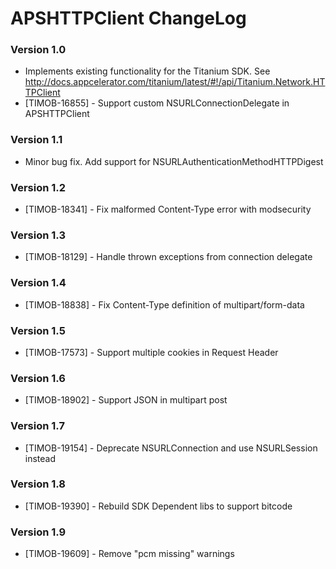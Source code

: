 # APSHTTPClient ChangeLog #


### Version 1.0 ###

* Implements existing functionality for the Titanium SDK. See http://docs.appcelerator.com/titanium/latest/#!/api/Titanium.Network.HTTPClient
* [TIMOB-16855] - Support custom NSURLConnectionDelegate in APSHTTPClient

### Version 1.1 ###

* Minor bug fix. Add support for NSURLAuthenticationMethodHTTPDigest

### Version 1.2 ###

* [TIMOB-18341] - Fix malformed Content-Type error with modsecurity

### Version 1.3 ###

* [TIMOB-18129] - Handle thrown exceptions from connection delegate

### Version 1.4 ###

* [TIMOB-18838] - Fix Content-Type definition of multipart/form-data

### Version 1.5 ###

* [TIMOB-17573] - Support multiple cookies in Request Header

### Version 1.6 ###

* [TIMOB-18902] - Support JSON in multipart post

### Version 1.7 ###

* [TIMOB-19154] - Deprecate NSURLConnection and use NSURLSession instead

### Version 1.8 ###

* [TIMOB-19390] - Rebuild SDK Dependent libs to support bitcode

### Version 1.9 ###

* [TIMOB-19609] - Remove "pcm missing" warnings